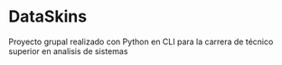 # DataSkins
Proyecto grupal realizado con Python en CLI para la carrera de técnico superior en analisis de sistemas
